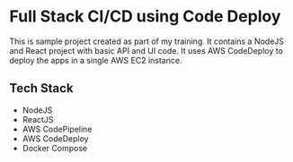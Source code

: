 # Full Stack CI/CD using Code Deploy
This is sample project created as part of my training. It contains a NodeJS and React project with basic API and UI code. It uses AWS CodeDeploy to deploy the apps in a single AWS EC2 instance. 

## Tech Stack
- NodeJS
- ReactJS
- AWS CodePipeline
- AWS CodeDeploy
- Docker Compose
